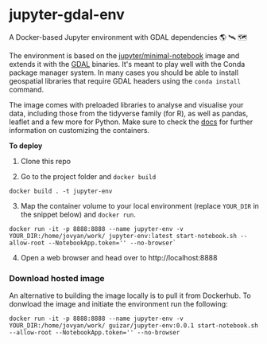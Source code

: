 # jupyter-gdal-env

A Docker-based Jupyter environment with GDAL dependencies :earth_americas: :artificial_satellite: :world_map:

The environment is based on the [jupyter/minimal-notebook](https://hub.docker.com/r/jupyter/minimal-notebook/tags) image and extends it with the [GDAL](https://gdal.org) binaries. It's meant to play well with the Conda package manager system. In many cases you should be able to install geospatial libraries that require GDAL headers using the `conda install` command.

The image comes with preloaded libraries to analyse and visualise your data, including those from the tidyverse family (for R), as well as pandas, leaflet and a few more for Python. Make sure to check the [docs](https://jupyter-docker-stacks.readthedocs.io/en/latest/#) for further information on customizing the containers.

**To deploy**

1. Clone this repo

2. Go to the project folder and `docker build`

```shell
docker build . -t jupyter-env
```

3. Map the container volume to your local environment (replace `YOUR_DIR` in the snippet below) and `docker run`.

```shell
docker run -it -p 8888:8888 --name jupyter-env -v YOUR_DIR:/home/jovyan/work/ jupyter-env:latest start-notebook.sh --allow-root --NotebookApp.token='' --no-browser`
```

4. Open a web browser and head over to http://localhost:8888

### Download hosted image

An alternative to building the image locally is to pull it  from Dockerhub. To donwload the image and initiate the environment run the following:

```shell
docker run -it -p 8888:8888 --name jupyter-env -v YOUR_DIR:/home/jovyan/work/ guizar/jupyter-env:0.0.1 start-notebook.sh --allow-root --NotebookApp.token='' --no-browser
```
